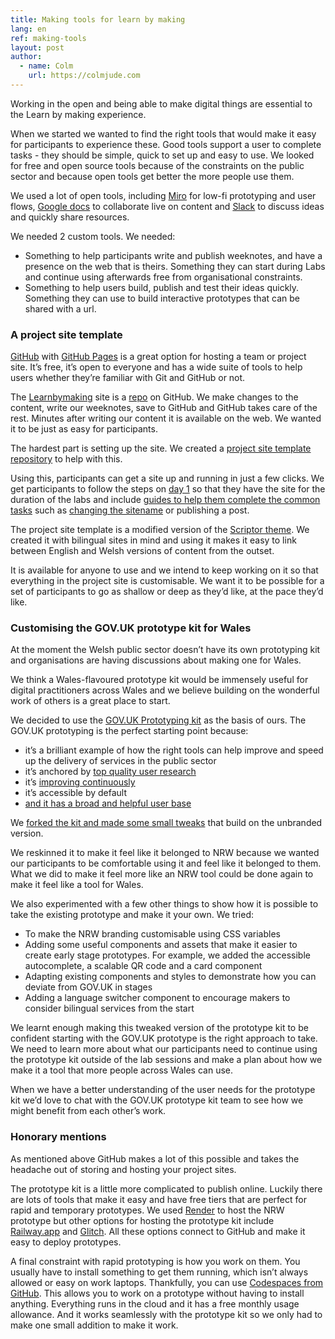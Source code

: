 ```yaml
---
title: Making tools for learn by making
lang: en
ref: making-tools
layout: post
author:
  - name: Colm
    url: https://colmjude.com
---
```


Working in the open and being able to make digital things are essential to the Learn by making experience. 

When we started we wanted to find the right tools that would make it easy for participants to experience these. Good tools support a user to complete tasks - they should be simple, quick to set up and easy to use. We looked for free and open source tools because of the constraints on the public sector and because open tools get better the more people use them.

We used a lot of open tools, including [Miro](https://miro.com/) for low-fi prototyping and user flows, [Google docs](https://docs.google.com/) to collaborate live on content and [Slack](https://slack.com/intl/en-gb) to discuss ideas and quickly share resources.

We needed 2 custom tools. We needed:

* Something to help participants write and publish weeknotes, and have a presence on the web that is theirs. Something they can start during Labs and continue using afterwards free from organisational constraints.
* Something to help users build, publish and test their ideas quickly. Something they can use to build interactive prototypes that can be shared with a url.

### A project site template

[GitHub](https://github.com/) with [GitHub Pages](https://pages.github.com/) is a great option for hosting a team or project site. It’s free, it’s open to everyone and has a wide suite of tools to help users whether they’re familiar with Git and GitHub or not.

The [Learnbymaking](https://learnbymaking.wales/en/) site is a [repo](https://github.com/learnbymakingwales/learnbymakingwales.github.io) on GitHub. We make changes to the content, write our weeknotes, save to GitHub and GitHub takes care of the rest. Minutes after writing our content it is available on the web. We wanted it to be just as easy for participants.

The hardest part is setting up the site. We created a [project site template repository](https://github.com/learnbymakingwales/project-site-template) to help with this.

Using this, participants can get a site up and running in just a few clicks. We get participants to follow the steps on [day 1](https://learnbymaking.wales/en/the-labs/session/one.html) so that they have the site for the duration of the labs and include [guides to help them complete the common tasks](https://github.com/learnbymakingwales/project-site-template/blob/main/_docs/README.md) such as [changing the sitename](https://github.com/learnbymakingwales/project-site-template/blob/main/_docs/update-site-name.md) or publishing a post.

The project site template is a modified version of the [Scriptor theme](https://jekyllthemes.io/theme/scriptor). We created it with bilingual sites in mind and using it makes it easy to link between English and Welsh versions of content from the outset.

It is available for anyone to use and we intend to keep working on it so that everything in the project site is customisable. We want it to be possible for a set of participants to go as shallow or deep as they’d like, at the pace they’d like.



### Customising the GOV.UK prototype kit for Wales

At the moment the Welsh public sector doesn’t have its own prototyping kit and organisations are having discussions about making one for Wales.

We think a Wales-flavoured prototype kit would be immensely useful for digital practitioners across Wales and we believe building on the wonderful work of others is a great place to start.

We decided to use the [GOV.UK Prototyping kit](https://prototype-kit.service.gov.uk/docs/) as the basis of ours. The GOV.UK prototyping is the perfect starting point because:

* it’s a brilliant example of how the right tools can help improve and speed up the delivery of services in the public sector
* it’s anchored by [top quality user research](https://designnotes.blog.gov.uk/2022/02/23/help-us-shape-the-gov-uk-design-system/) 
* it’s [improving continuously](https://design-system.service.gov.uk/community/upcoming-components-patterns/)
* it’s accessible by default
* [and it has a broad and helpful user base](https://prototype-kit.service.gov.uk/docs/about)

We [forked the kit and made some small tweaks](https://github.com/learnbymakingwales/lbm-prototype-kit) that build on the unbranded version. 

We reskinned it to make it feel like it belonged to NRW because we wanted our participants to be comfortable using it and feel like it belonged to them. What we did to make it feel more like an NRW tool could be done again to make it feel like a tool for Wales.

We also experimented with a few other things to show how it is possible to take the existing prototype and make it your own. We tried:

* To make the NRW branding customisable using CSS variables
* Adding some useful components and assets that make it easier to create early stage prototypes. For example, we added the accessible autocomplete, a scalable QR code and a card component
* Adapting existing components and styles to demonstrate how you can deviate from GOV.UK in stages
* Adding a language switcher component to encourage makers to consider bilingual services from the start

We learnt enough making this tweaked version of the prototype kit to be confident starting with the GOV.UK prototype is the right approach to take. We need to learn more about what our participants need to continue using the prototype kit outside of the lab sessions and make a plan about how we make it a tool that more people across Wales can use.

When we have a better understanding of the user needs for the prototype kit we’d love to chat with the GOV.UK prototype kit team to see how we might benefit from each other’s work.

### Honorary mentions

As mentioned above GitHub makes a lot of this possible and takes the headache out of storing and hosting your project sites.

The prototype kit is a little more complicated to publish online. Luckily there are lots of tools that make it easy and have free tiers that are perfect for rapid and temporary prototypes. We used [Render](https://render.com/) to host the NRW prototype but other options for hosting the prototype kit include [Railway.app](https://railway.app/) and [Glitch](https://glitch.com/). All these options connect to GitHub and make it easy to deploy prototypes.

A final constraint with rapid prototyping is how you work on them. You usually have to install something to get them running, which isn’t always allowed or easy on work laptops. Thankfully, you can use [Codespaces from GitHub](https://github.com/features/codespaces). This allows you to work on a prototype without having to install anything. Everything runs in the cloud and it has a free monthly usage allowance. And it works seamlessly with the prototype kit so we only had to make one small addition to make it work.

